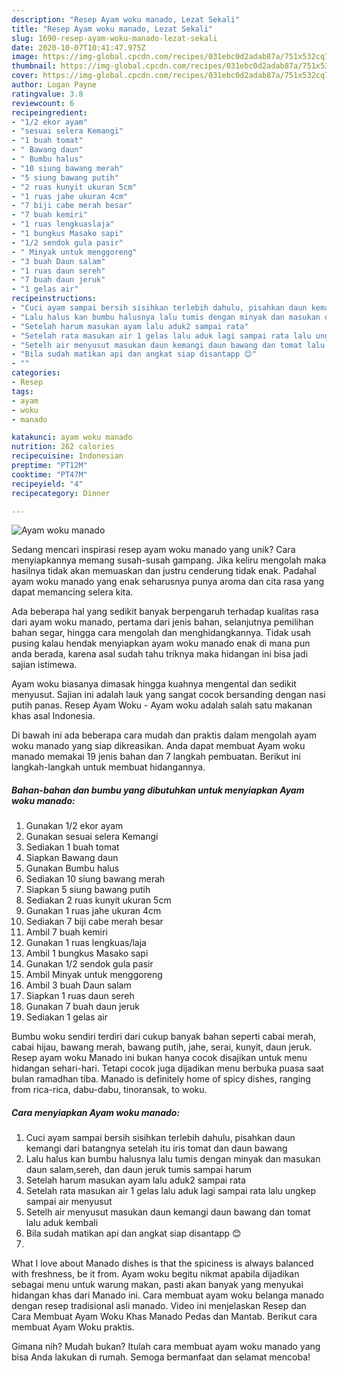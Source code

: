 ```yaml
---
description: "Resep Ayam woku manado, Lezat Sekali"
title: "Resep Ayam woku manado, Lezat Sekali"
slug: 1690-resep-ayam-woku-manado-lezat-sekali
date: 2020-10-07T10:41:47.975Z
image: https://img-global.cpcdn.com/recipes/031ebc0d2adab87a/751x532cq70/ayam-woku-manado-foto-resep-utama.jpg
thumbnail: https://img-global.cpcdn.com/recipes/031ebc0d2adab87a/751x532cq70/ayam-woku-manado-foto-resep-utama.jpg
cover: https://img-global.cpcdn.com/recipes/031ebc0d2adab87a/751x532cq70/ayam-woku-manado-foto-resep-utama.jpg
author: Logan Payne
ratingvalue: 3.8
reviewcount: 6
recipeingredient:
- "1/2 ekor ayam"
- "sesuai selera Kemangi"
- "1 buah tomat"
- " Bawang daun"
- " Bumbu halus"
- "10 siung bawang merah"
- "5 siung bawang putih"
- "2 ruas kunyit ukuran 5cm"
- "1 ruas jahe ukuran 4cm"
- "7 biji cabe merah besar"
- "7 buah kemiri"
- "1 ruas lengkuaslaja"
- "1 bungkus Masako sapi"
- "1/2 sendok gula pasir"
- " Minyak untuk menggoreng"
- "3 buah Daun salam"
- "1 ruas daun sereh"
- "7 buah daun jeruk"
- "1 gelas air"
recipeinstructions:
- "Cuci ayam sampai bersih sisihkan terlebih dahulu, pisahkan daun kemangi dari batangnya setelah itu iris tomat dan daun bawang"
- "Lalu halus kan bumbu halusnya lalu tumis dengan minyak dan masukan daun salam,sereh, dan daun jeruk tumis sampai harum"
- "Setelah harum masukan ayam lalu aduk2 sampai rata"
- "Setelah rata masukan air 1 gelas lalu aduk lagi sampai rata lalu ungkep sampai air menyusut"
- "Setelh air menyusut masukan daun kemangi daun bawang dan tomat lalu aduk kembali"
- "Bila sudah matikan api dan angkat siap disantapp 😊"
- ""
categories:
- Resep
tags:
- ayam
- woku
- manado

katakunci: ayam woku manado 
nutrition: 262 calories
recipecuisine: Indonesian
preptime: "PT12M"
cooktime: "PT47M"
recipeyield: "4"
recipecategory: Dinner

---
```



![Ayam woku manado](https://img-global.cpcdn.com/recipes/031ebc0d2adab87a/751x532cq70/ayam-woku-manado-foto-resep-utama.jpg)

Sedang mencari inspirasi resep ayam woku manado yang unik? Cara menyiapkannya memang susah-susah gampang. Jika keliru mengolah maka hasilnya tidak akan memuaskan dan justru cenderung tidak enak. Padahal ayam woku manado yang enak seharusnya punya aroma dan cita rasa yang dapat memancing selera kita.

Ada beberapa hal yang sedikit banyak berpengaruh terhadap kualitas rasa dari ayam woku manado, pertama dari jenis bahan, selanjutnya pemilihan bahan segar, hingga cara mengolah dan menghidangkannya. Tidak usah pusing kalau hendak menyiapkan ayam woku manado enak di mana pun anda berada, karena asal sudah tahu triknya maka hidangan ini bisa jadi sajian istimewa.

Ayam woku biasanya dimasak hingga kuahnya mengental dan sedikit menyusut. Sajian ini adalah lauk yang sangat cocok bersanding dengan nasi putih panas. Resep Ayam Woku - Ayam woku adalah salah satu makanan khas asal Indonesia.


Di bawah ini ada beberapa cara mudah dan praktis dalam mengolah ayam woku manado yang siap dikreasikan. Anda dapat membuat Ayam woku manado memakai 19 jenis bahan dan 7 langkah pembuatan. Berikut ini langkah-langkah untuk membuat hidangannya.

<!--inarticleads1-->

##### Bahan-bahan dan bumbu yang dibutuhkan untuk menyiapkan Ayam woku manado:

1. Gunakan 1/2 ekor ayam
1. Gunakan sesuai selera Kemangi
1. Sediakan 1 buah tomat
1. Siapkan  Bawang daun
1. Gunakan  Bumbu halus
1. Sediakan 10 siung bawang merah
1. Siapkan 5 siung bawang putih
1. Sediakan 2 ruas kunyit ukuran 5cm
1. Gunakan 1 ruas jahe ukuran 4cm
1. Sediakan 7 biji cabe merah besar
1. Ambil 7 buah kemiri
1. Gunakan 1 ruas lengkuas/laja
1. Ambil 1 bungkus Masako sapi
1. Gunakan 1/2 sendok gula pasir
1. Ambil  Minyak untuk menggoreng
1. Ambil 3 buah Daun salam
1. Siapkan 1 ruas daun sereh
1. Gunakan 7 buah daun jeruk
1. Sediakan 1 gelas air


Bumbu woku sendiri terdiri dari cukup banyak bahan seperti cabai merah, cabai hijau, bawang merah, bawang putih, jahe, serai, kunyit, daun jeruk. Resep ayam woku Manado ini bukan hanya cocok disajikan untuk menu hidangan sehari-hari. Tetapi cocok juga dijadikan menu berbuka puasa saat bulan ramadhan tiba. Manado is definitely home of spicy dishes, ranging from rica-rica, dabu-dabu, tinoransak, to woku. 

<!--inarticleads2-->

##### Cara menyiapkan Ayam woku manado:

1. Cuci ayam sampai bersih sisihkan terlebih dahulu, pisahkan daun kemangi dari batangnya setelah itu iris tomat dan daun bawang
1. Lalu halus kan bumbu halusnya lalu tumis dengan minyak dan masukan daun salam,sereh, dan daun jeruk tumis sampai harum
1. Setelah harum masukan ayam lalu aduk2 sampai rata
1. Setelah rata masukan air 1 gelas lalu aduk lagi sampai rata lalu ungkep sampai air menyusut
1. Setelh air menyusut masukan daun kemangi daun bawang dan tomat lalu aduk kembali
1. Bila sudah matikan api dan angkat siap disantapp 😊
1. 


What I love about Manado dishes is that the spiciness is always balanced with freshness, be it from. Ayam woku begitu nikmat apabila dijadikan sebagai menu untuk warung makan, pasti akan banyak yang menyukai hidangan khas dari Manado ini. Cara membuat ayam woku belanga manado dengan resep tradisional asli manado. Video ini menjelaskan Resep dan Cara Membuat Ayam Woku Khas Manado Pedas dan Mantab. Berikut cara membuat Ayam Woku praktis. 

Gimana nih? Mudah bukan? Itulah cara membuat ayam woku manado yang bisa Anda lakukan di rumah. Semoga bermanfaat dan selamat mencoba!
